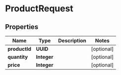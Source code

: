

# ProductRequest

## Properties

Name | Type | Description | Notes
------------ | ------------- | ------------- | -------------
**productId** | **UUID** |  |  [optional]
**quantity** | **Integer** |  |  [optional]
**price** | **Integer** |  |  [optional]



